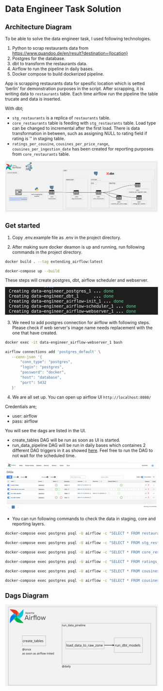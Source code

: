 # Data Engineer Task Solution

## Architecture Diagram

To be able to solve the data engineer task, I used following technologies.


1. Python to scrap restaurants data from https://www.quandoo.de/en/result?destination={location}
2. Postgres for the database.
3. dbt to transform the restaurants data.
4. Airflow to run the pipeline in daily bases.
5. Docker compose to build dockerized pipeline.


App is scrapping restaurants data for spesific location which is setted 'berlin' for demonstration purposes in the script. After scrapping, it is writing data to `restaurants` table. Each time airflow run the pipeline the table trucate and data is inserted.

With dbt;
 - `stg_restaurants` is a replica of `restaurants` table.
 - `core_restaurants` table is feeding with `stg_restaurants` table. Load type can be changed to incremental after the first load. There is data transformation in between, such as assigning NULL to rating field if rating is '' in staging table.
 - `ratings_per_cousine`, `cousines_per_price_range`, `cousines_per_ingestion_date` has been created for reporting purposes from `core_restaurants` table.


![plot](./project-instructions/images/architecture.jpg)


## Get started


1. Copy .env.example file as .env in the project directory.

2. After making sure docker deamon is up and running, run following commands in the project directory.

 ```bash
 docker build . --tag extending_airflow:latest
 ```

 ```bash
 docker-compose up --build
```

 These steps will create postgres, dbt, airflow scheduler and webserver.

 ![plot](./project-instructions/images/docker_image.png)

3. We need to add postgres connection for airflow with following steps. Please check if web server's image name needs replacement with the one that have created.

 ```bash
docker exec -it data-engineer_airflow-webserver_1 bash
```

 ```bash
 airflow connections add 'postgres_default' \
    --conn-json '{
        "conn_type": "postgres",
        "login": "postgres",
        "password": "docker",
        "host": "database",
        "port": 5432
    }'
 ```

4. We are all set up. You can open up airflow UI  `http://localhost:8080/`

Credentials are;
- user: airflow
- pass: airflow

You will see the dags are listed in the UI.

- create_tables DAG will be run as soon as UI is started.
- run_data_pipeline DAG will be run in daily bases which containes 2 different DAG triggers in it as showed [here](#dags-diagram). Feel free to run the DAG to not wait for the scheduled time.

 ![plot](./project-instructions/images/airflow_ui.png)


 - You can run following commands to check the data in staging, core and reporting layers.

 ```bash
docker-compose exec postgres psql -U airflow -c "SELECT * FROM restaurants;" airflow
```

 ```bash
docker-compose exec postgres psql -U airflow -c "SELECT * FROM stg_restaurants;" airflow
```

 ```bash
docker-compose exec postgres psql -U airflow -c "SELECT * FROM core_restaurants;" airflow
```

 ```bash
docker-compose exec postgres psql -U airflow -c "SELECT * FROM ratings_per_cousine;" airflow
```

 ```bash
docker-compose exec postgres psql -U airflow -c "SELECT * FROM cousines_per_price_range;" airflow
```

 ```bash
docker-compose exec postgres psql -U airflow -c "SELECT * FROM cousines_per_ingestion_date;" airflow
```

## Dags Diagram

![plot](./project-instructions/images/dag_flow.jpg)
